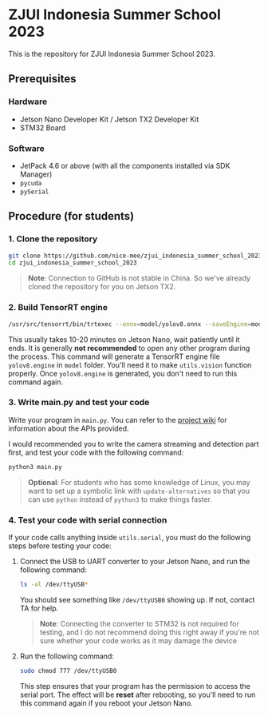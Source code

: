 # ZJUI Indonesia Summer School 2023
This is the repository for ZJUI Indonesia Summer School 2023.

## Prerequisites
### Hardware
- Jetson Nano Developer Kit / Jetson TX2 Developer Kit
- STM32 Board
### Software
- JetPack 4.6 or above (with all the components installed via SDK Manager)
- `pycuda`
- `pySerial`

## Procedure (for students)
### 1. Clone the repository
```bash
git clone https://github.com/nice-mee/zjui_indonesia_summer_school_2023.git
cd zjui_indonesia_summer_school_2023
```

> **Note**: Connection to GitHub is not stable in China. So we've already cloned the repository for you on Jetson TX2.

### 2. Build TensorRT engine
```bash
/usr/src/tensorrt/bin/trtexec --onnx=model/yolov8.onnx --saveEngine=model/yolov8.engine --explicitBatch --fp16 --workspace=1024
```
This usually takes 10-20 minutes on Jetson Nano, wait patiently until it ends. It is generally **not recommended** to open any other program during the process. This command will generate a TensorRT engine file `yolov8.engine` in `model` folder. You'll need it to make `utils.vision` function properly. Once `yolov8.engine` is generated, you don't need to run this command again.

### 3. Write main.py and test your code
Write your program in `main.py`. You can refer to the [project wiki](https://github.com/nice-mee/zjui_indonesia_summer_school_2023/wiki) for information about the APIs provided.

I would recommended you to write the camera streaming and detection part first, and test your code with the following command:
```bash
python3 main.py
```

> **Optional**: For students who has some knowledge of Linux, you may want to set up a symbolic link with `update-alternatives` so that you can use `python` instead of `python3` to make things faster.

### 4. Test your code with serial connection
If your code calls anything inside `utils.serial`, you must do the following steps before testing your code:

1. Connect the USB to UART converter to your Jetson Nano, and run the following command:
    ```bash
    ls -al /dev/ttyUSB*
    ```
    You should see something like `/dev/ttyUSB0` showing up. If not, contact TA for help.

    > **Note**: Connecting the converter to STM32 is not required for testing, and I do not recommend doing this right away if you're not sure whether your code works as it may damage the device
2. Run the following command:
    ```bash
    sudo chmod 777 /dev/ttyUSB0
    ```
    This step ensures that your program has the permission to access the serial port. The effect will be **reset** after rebooting, so you'll need to run this command again if you reboot your Jetson Nano.